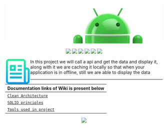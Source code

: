 ![Banner](images/Logo-new.png)


<p align="center">
<a><img src="https://img.shields.io/badge/Retrofit-For--Network-lightgrey"></a>
<a><img src="https://img.shields.io/badge/Coil-For%20Image%20Loading-blue" ></a>
<a><img src="https://img.shields.io/badge/DataStore%20Preferences-key--Value--Pairs--Storage-orange"></a>
<a><img src="https://img.shields.io/badge/Kotlin--Dsl-For--Dependencies-red"></a>
<a><img src="https://img.shields.io/badge/Room-Local--Storage-yellow"></a>
<a><img src="https://img.shields.io/badge/Hilt-Dependency%20Injection-green"></a>
</p>

<p align="center"><a><img align="left" src="https://github.com/devrath/devrath/blob/master/images/description.png" width="80" height="80" alt="Description" title="Description"></a></p> 
In this project we will call a api and get the data and display it, along with it we are caching it locally so that when your application is in offline, still we are able to display the data

---


| **Documentation links of Wiki is present below** |
| --- |
| [```Clean Architecture```](https://github.com/devrath/DroidFoodApplication/wiki/Clean-Architecture) |
| [```SOLID principles```](https://github.com/devrath/DroidFoodApplication/wiki/SOLID-principles) |
| [```Tools used in project```](https://github.com/devrath/DroidFoodApplication/wiki/Tools-used-in-project) |


<p align="center">
<a><img src="https://forthebadge.com/images/badges/built-for-android.svg"></a>
</p>
